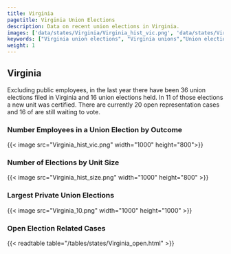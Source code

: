 ```yaml
---
title: Virginia
pagetitle: Virginia Union Elections
description: Data on recent union elections in Virginia.
images: ['data/states/Virginia/Virginia_hist_vic.png', 'data/states/Virginia/Virginia_hist_size.png', 'data/states/Virginia/Virginia_10.png']
keywords: ["Virginia union elections", "Virginia unions","Union elections"]
weight: 1
---
```

##  Virginia

Excluding public employees, in the last year there have been 36 union elections filed in Virginia and 16 union elections held. In 11 of those elections a new unit was certified. There are currently 20 open representation cases and 16 of are still waiting to vote.

### Number Employees in a Union Election by Outcome
{{< image src="Virginia_hist_vic.png" width="1000" height="800">}}

### Number of Elections by Unit Size
{{< image src="Virginia_hist_size.png" width="1000" height="800" >}}

### Largest Private Union Elections
{{< image src="Virginia_10.png" width="1000" height="1000"  >}}

### Open Election Related Cases
{{< readtable table="/tables/states/Virginia_open.html" >}}


